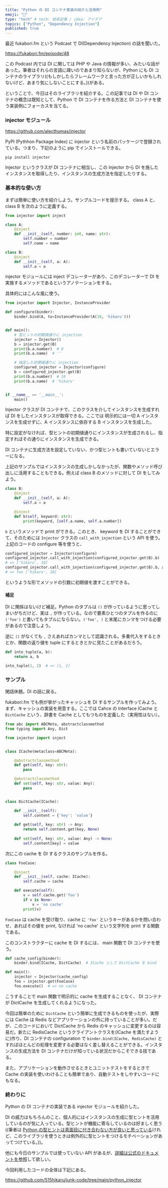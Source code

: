 ```yaml
---
title: "Python の DI コンテナ実装の紹介と活用例"
emoji: "💉"
type: "tech" # tech: 技術記事 / idea: アイデア
topics: ["Python", "Dependency Injection"]
published: true
---
```


最近 fukabori.fm という Podcast で DI(Dependency Injection) の話を聞いた。

https://fukabori.fm/episode/48

この Podcast 内では DI に関しては PHP や Java の情報が多い、みたいな話があった。筆者はそれらの言語に疎いのであまり知らないが、Python にも DI コンテナのライブラリ((もしかしたらフレームワークと言った方が正しいかもしれないけど、あまり気にしないことにする。))がある。

ということで、今日はそのライブラリを紹介する。この記事では DI や DI コンテナの概念は既知として、Python で DI コンテナを作る方法と DI コンテナを使う実装例にフォーカスを当てる。

### injector モジュール

https://github.com/alecthomas/injector

PyPI (Pythhon Package Index) に injector という名前のパッケージで登録されている。つまり、下記のように pip でインストールできる。

```
pip install injector
```

Injector というクラスが DI コンテナに相当し、この Injector から DI を施したインスタンスを取得したり、インスタンスの生成方法を指定したりする。

### 基本的な使い方

まずは簡単に使い方を紹介しよう。サンプルコードを提示する。 class A と、 class B を次のように定義する。

```python
from injector import inject

class A:
    @inject
    def __init__(self, number: int, name: str):
        self.number = number
        self.name = name

class B:
    @inject
    def __init__(self, a: A):
        self.a = a
```

injector モジュールには inject デコレーターがあり、このデコレーターで DI を実施するメソッドであるというアノテーションをする。

具体的にはこんな風に使う。

```python
from injector import Injector, InstanceProvider

def configure(binder):
    binder.bind(A, to=InstanceProvider(A(10, 'hikaru')))


def main():
    # 型ヒントの初期値通りに injection
    injector = Injector()
    b = injector.get(B)
    print(b.a.number)  # 0
    print(b.a.name)  # ''

    # 指定した初期値通りに injection
    configured_injector = Injector(configure)
    b = configured_injector.get(B)
    print(b.a.number)  # 10
    print(b.a.name)  # 'hikaru'


if __name__ == '__main__':
    main()
```

Injector クラスが DI コンテナで、このクラスを介してインスタンスを生成すれば DI をしたインスタンスが取得できる。ここでは 明示的には一切 A インスタンスを生成せずに、A インスタンスに依存する B インスタンスを生成した。

特に設定がなければ、型ヒントの初期値通りにインスタンスが生成されるし、指定すればその通りにインスタンスを生成できる。

DI コンテナに生成方法を設定していない、かつ型ヒントも書いていないとエラーになる。

上記のサンプルではインスタンスの生成しかしなかったが、関数やメソッド呼び出しに活用することもできる。例えば class B のメソッドに対して DI をしてみよう。

```python
class B:
    @inject
    def __init__(self, a: A):
        self.a = a

    @inject
    def b(self, keyword: str):
        print(keyword, [self.a.name, self.a.number])
```

`b` というメソッドで print ができる。このとき、 keyword を DI することができて、そのためには `Injector` クラスの `call_with_injection` という API を使う。上記のコードの configure 等を使うと、

```python
configured_injector = Injector(configure)
configured_injector.call_with_injection(configured_injector.get(B).b)
# => ['hikaru', 10]
configured_injector.call_with_injection(configured_injector.get(B).b, args=('foo',))
# => foo ['hikaru', 10]
```

というような形でメソッドの引数に初期値を渡すことができる。

#### 補足

DI に関係はないけど補足。Python のタプルは `()` が作っているように思ってしまいがちだけど、実は `,` が作っている。なので要素ひとつのタプルを作るのに `('foo')` と書いてもタプルにならない。`('foo', )` と末尾にカンマをつける必要があるので注意しよう。

逆に `()` がなくても `,` さえあればカンマとして認識される。多重代入をするときとか、関数の返り値を tuple にするときとかに見たことがあるだろう。

```python
def into_tuple(a, b):
    return a, b

into_tuple(1, 2)  # => (1, 2)
```

### サンプル

閑話休題。DI の話に戻る。

fukabori.fm でも例が挙がったキャッシュを DI するサンプルを作ってみよう。まず、キャッシュの実装を用意する。ここでは Cahce の Interface ICache と `DictCache` という、辞書を Cache としてもつものを定義した（実用性はない）。

```python
from abc import ABCMeta, abstractclassmethod
from typing import Any, Dict

from injector import inject


class ICache(metaclass=ABCMeta):

    @abstractclassmethod
    def get(self, key: str):
        pass

    @abstractclassmethod
    def set(self, key: str, value: Any):
        pass


class DictCache(ICache):

    def __init__(self):
        self.content = {'key': 'value'}
    
    def get(self, key: str) -> Any:
        return self.content.get(key, None)
    
    def set(self, key: str, value: Any) -> None:
        self.content[key] = value
```

次にこの cache を DI するクラスのサンプルを作る。

```python
class FooCase:

    @inject
    def __init__(self, cache: ICache):
        self.cache = cache

    def execute(self):
        v = self.cache.get('foo')
        if v is None:
            v = 'no cache'
        print(v)
```

`FooCase` は cache を受け取り、cache に `'foo'` というキーがあるかを問い合わせ、あればその値を print, なければ 'no cache' という文字列を print する関数である。

このコンストラクターに cache を DI するには、 main 関数で DI コンテナを使う。

```python
def cache_config(binder):
    binder.bind(ICache, DictCache)  # ICache として DictCache を bind

def main():
    injector = Injector(cache_config)
    foo = injector.get(FooCase)
    foo.execute()  # => no cache
```

こうすることで main 関数で明示的に cache を生成することなく、 DI コンテナが DictCache を生成してくれるようになった。

今回は簡単のために `DictCache` という簡単に生成できるものを使ったが、実際には Cache は Redis などアプリケーションの外に持っていることが多い。だが、このコードにおいて DictCache から Redis のキャッシュに変更するのは容易だ。新たに RedisCache というクライアントクラスを(ICache を満たすように)作り、DI コンテナの configuration で `binder.bind(ICache, RedisCache)` とすればほとんどの処理を変更する必要はなく差し替えることができる。インスタンスの生成方法を DI コンテナだけが知っている状況だからこそできる技である。

また、アプリケーションを動作させるときとユニットテストをするときで Cache の実装を使いわけることも簡単であり、自動テストをしやすいコードにもなる。

### 終わりに

Python の DI コンテナの実装である injector モジュールを紹介した。

DI の威力はもちろんのこと、個人的にはインスタンスの生成に型ヒントを活用しているのが気に入っている。型ヒントが機能に寄与しているのは好ましく思う((筆者は [Python の型ヒントは真面目に付き合わない方が良いと思っている](https://blog.515hikaru.net/entry/2020/10/17/165228)けれど、このライブラリを使うときは例外的に型ヒントをつけるモチベーションがあってつけている。))。

他にも今日のサンプルでは使っていない API があるが、[詳細は公式のドキュメントを参照](https://injector.readthedocs.io/en/latest/api.html)して欲しい。

今回利用したコードの全体は下記にある。

https://github.com/515hikaru/junk-code/tree/main/python_injector
